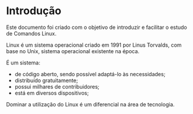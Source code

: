 # Introdução

Este documento foi criado com o objetivo de introduzir e facilitar o estudo de Comandos Linux.

Linux é um sistema operacional criado em 1991 por Linus Torvalds, com base no Unix, sistema operacional existente na época. 

É um sistema: 

* de código aberto, sendo possível adaptá-lo às necessidades;
* distribuído gratuitamente;
* possui milhares de contribuidores;
* está em diversos dispositivos;

Dominar a utilização do Linux é um diferencial na área de tecnologia.
